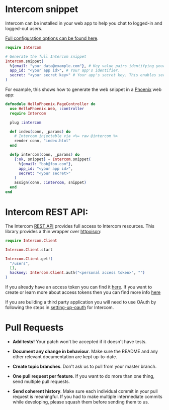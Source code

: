 # Intercom snippet

Intercom can be installed in your web app to help you chat to logged-in and logged-out users.

[Full configuration options can be found here](https://docs.intercom.io/configure-intercom-for-your-product-or-site/customize-the-intercom-messenger/the-intercom-javascript-api).

```elixir
require Intercom

# Generate the full Intercom snippet
Intercom.snippet(
  %{email: "your_data@example.com"}, # Key value pairs identifying your user.
  app_id: "<your app id>", # Your app's identifier.
  secret: "<your secret key>" # Your app's secret key. This enables secure mode https://docs.intercom.io/configure-intercom-for-your-product-or-site/staying-secure/enable-secure-mode-on-your-web-product
)
```

For example, this shows how to generate the web snippet in a [Phoenix](http://www.phoenixframework.org/) web app:

```elixir
defmodule HelloPhoenix.PageController do
  use HelloPhoenix.Web, :controller
  require Intercom

  plug :intercom

  def index(conn, _params) do
    # Intercom injectable via <%= raw @intercom %>
    render conn, "index.html"
  end

  defp intercom(conn, _params) do
    {:ok, snippet} = Intercom.snippet(
      %{email: "bob@foo.com"},
      app_id: "<your app id>",
      secret: "<your secret>"
    )
    assign(conn, :intercom, snippet)
  end
end
```

# Intercom REST API:


The Intercom [REST API](https://developers.intercom.io/) provides full access to Intercom resources. This library provides a thin wrapper over [httpoison](https://github.com/edgurgel/httpoison):

```elixir
require Intercom.Client

Intercom.Client.start

Intercom.Client.get!(
  "/users",
  [],
  hackney: Intercom.Client.auth("<personal access token>", "")
)
```

If you already have an access token you can find it [here](https://app.intercom.com/developers/_). If you want to create or learn more about access tokens then you can find more info [here](https://developers.intercom.io/docs/personal-access-tokens)

If you are building a third party application you will need to use OAuth by following the steps in [setting-up-oauth](https://developers.intercom.io/page/setting-up-oauth) for Intercom.


# Pull Requests

- **Add tests!** Your patch won't be accepted if it doesn't have tests.

- **Document any change in behaviour**. Make sure the README and any other
  relevant documentation are kept up-to-date.

- **Create topic branches**. Don't ask us to pull from your master branch.

- **One pull request per feature**. If you want to do more than one thing, send
  multiple pull requests.

- **Send coherent history**. Make sure each individual commit in your pull
  request is meaningful. If you had to make multiple intermediate commits while
  developing, please squash them before sending them to us.
